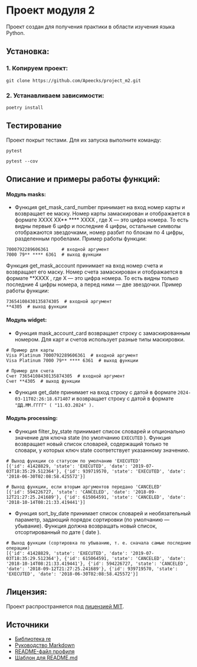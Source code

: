 # Проект модуля 2

Проект создан для получения практики в области изучения языка Python.

## Установка:
### 1. Копируем проект:
```
git clone https://github.com/Apeecks/project_m2.git
```
### 2. Устанавливаем зависимости:
```
poetry install
```
## Тестирование
Проект покрыт тестами. Для их запуска выполните команду:
```commandline
pytest
```
```commandline
pytest --cov
```
## Описание и примеры работы функций:

#### Модуль masks:

- Функция 
get_mask_card_number
 принимает на вход номер карты и возвращает ее маску. Номер карты замаскирован и отображается в формате 
XXXX XX** **** XXXX
, где 
X
 — это цифра номера. То есть видны первые 6 цифр и последние 4 цифры, остальные символы отображаются звездочками, номер разбит по блокам по 4 цифры, разделенным пробелами. Пример работы функции:
```commandline
7000792289606361     # входной аргумент
7000 79** **** 6361  # выход функции
```
Функция 
get_mask_account
 принимает на вход номер счета и возвращает его маску. Номер счета замаскирован и отображается в формате 
**XXXX
, где 
X
 — это цифра номера. То есть видны только последние 4 цифры номера, а перед ними — две звездочки. Пример работы функции:
```commandline
73654108430135874305  # входной аргумент
**4305  # выход функции
```

#### Модуль widget:
- Функция mask_account_card возвращает строку с замаскированным номером. Для карт и счетов использует разные типы маскировки.
```commandline
# Пример для карты
Visa Platinum 7000792289606361  # входной аргумент
Visa Platinum 7000 79** **** 6361  # выход функции

# Пример для счета
Счет 73654108430135874305  # входной аргумент
Счет **4305  # выход функции
```
- Функция get_date принимает на вход строку с датой в формате 
`2024-03-11T02:26:18.671407`
 и возвращает строку с датой в формате 
`"ДД.ММ.ГГГГ"
 (
"11.03.2024"
).`

#### Модуль processing:

- Функция 
filter_by_state принимает список словарей и опционально значение для ключа 
state
 (по умолчанию 
`EXECUTED` 
). Функция возвращает новый список словарей, содержащий только те словари, у которых ключ 
state
 соответствует указанному значению.

```commandline
# Выход функции со статусом по умолчанию 'EXECUTED'
[{'id': 41428829, 'state': 'EXECUTED', 'date': '2019-07-03T18:35:29.512364'}, {'id': 939719570, 'state': 'EXECUTED', 'date': '2018-06-30T02:08:58.425572'}]

# Выход функции, если вторым аргументов передано 'CANCELED'
[{'id': 594226727, 'state': 'CANCELED', 'date': '2018-09-12T21:27:25.241689'}, {'id': 615064591, 'state': 'CANCELED', 'date': '2018-10-14T08:21:33.419441'}]
```
- Функция 
sort_by_date принимает список словарей и необязательный параметр, задающий порядок сортировки (по умолчанию — убывание). Функция должна возвращать новый список, отсортированный по дате (
date
).
```commandline
# Выход функции (сортировка по убыванию, т. е. сначала самые последние операции)
[{'id': 41428829, 'state': 'EXECUTED', 'date': '2019-07-03T18:35:29.512364'}, {'id': 615064591, 'state': 'CANCELED', 'date': '2018-10-14T08:21:33.419441'}, {'id': 594226727, 'state': 'CANCELED', 'date': '2018-09-12T21:27:25.241689'}, {'id': 939719570, 'state': 'EXECUTED', 'date': '2018-06-30T02:08:58.425572'}]
```




## Лицензия:

Проект распространяется под [лицензией MIT](LICENSE).

## Источники

- [Библиотека re](https://docs-python.ru/standart-library/modul-re-python/)
- [Руководство Markdown](https://gist.github.com/Jekins/2bf2d0638163f1294637)
- [README-файл профиля](https://habr.com/ru/articles/649363/)
- [Шаблон для README.md](https://gist.github.com/bzvyagintsev/0c4adf4403d4261808d75f9576c814c2)